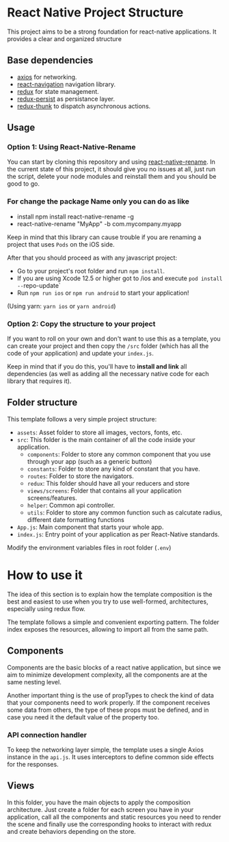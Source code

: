 # React Native Project Structure

This project aims to be a strong foundation for react-native applications. It provides a clear and organized structure

## Base dependencies

- [axios](https://github.com/axios/axios) for networking.
- [react-navigation](https://reactnavigation.org/) navigation library.
- [redux](https://redux.js.org/) for state management.
- [redux-persist](https://github.com/rt2zz/redux-persist) as persistance layer.
- [redux-thunk](https://github.com/gaearon/redux-thunk) to dispatch asynchronous actions.

## Usage
### Option 1: Using React-Native-Rename

You can start by cloning this repository and using [react-native-rename](https://github.com/junedomingo/react-native-rename). In the current state of this project, it should give you no issues at all, just run the script, delete your node modules and reinstall them and you should be good to go.

### For change the package Name only you can do as like
 - install npm install react-native-rename -g 
 - react-native-rename "MyApp" -b com.mycompany.myapp

Keep in mind that this library can cause trouble if you are renaming a project that uses `Pods` on the iOS side.

After that you should proceed as with any javascript project:

- Go to your project's root folder and run `npm install`.
- If you are using Xcode 12.5 or higher got to /ios and execute `pod install --`repo-update`
- Run `npm run ios` or `npm run android` to start your application!

(Using yarn: `yarn ios` or `yarn android`)

### Option 2: Copy the structure to your project

If you want to roll on your own and don't want to use this as a template, you can create your project and then copy the `/src` folder (which has all the code of your application) and update your `index.js`.

Keep in mind that if you do this, you'll have to **install and link** all dependencies (as well as adding all the necessary native code for each library that requires it).

## Folder structure

This template follows a very simple project structure:
- `assets`: Asset folder to store all images, vectors, fonts, etc.
- `src`: This folder is the main container of all the code inside your application.
  - `components`: Folder to store any common component that you use through your app (such as a generic button)
  - `constants`: Folder to store any kind of constant that you have.
  - `routes`: Folder to store the navigators.
  - `redux`: This folder should have all your reducers and store
  - `views/screens`: Folder that contains all your application screens/features.
  - `helper`: Common api controller.
  - `utils`: Folder to store any common function such as calcutate radius, different date formatting functions
- `App.js`: Main component that starts your whole app.
- `index.js`: Entry point of your application as per React-Native standards.

Modify the environment variables files in root folder (`.env`)

# How to use it

The idea of this section is to explain how the template composition is the best and easiest to use when you try to use well-formed, architectures, especially using redux flow.

The template follows a simple and convenient exporting pattern. The folder index exposes the resources, allowing to import all from the same path.

## Components

Components are the basic blocks of a react native application, but since we​​ aim to minimize development complexity, all the components are at the same nesting level.

Another important thing is the use of propTypes to check the kind of data that your components need to work properly. If the component receives some data from others, the type of these props must be defined, and in case you need it the default value of the property too.

### API connection handler

To keep the networking layer simple, the template uses a single Axios instance in the `api.js`. It uses interceptors to define common side effects for the responses.

## Views

In this folder, you have the main objects to apply the composition architecture. Just create a folder for each screen you have in your application, call all the components and static resources you need to render the scene and finally use the corresponding hooks to interact with redux and create behaviors depending on the store.